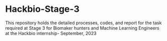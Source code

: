 # Hackbio-Stage-3
This repository holds the detailed processes, codes, and report for the task required at Stage 3 for Biomaker hunters and Machine Learning Engineers at the Hackbio internship- September, 2023
